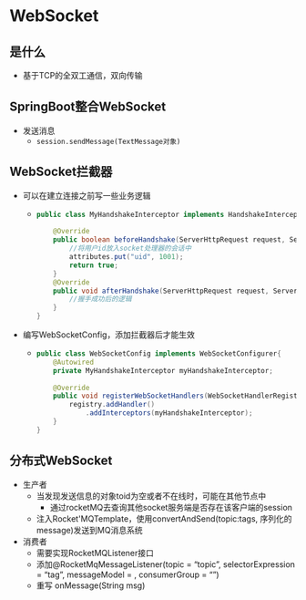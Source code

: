 # WebSocket

## 是什么

- 基于TCP的全双工通信，双向传输

## SpringBoot整合WebSocket

- 发送消息
  - `session.sendMessage(TextMessage对象)`

## WebSocket拦截器

- 可以在建立连接之前写一些业务逻辑

  - ```java
    public class MyHandshakeInterceptor implements HandshakeInterceptor{
        
        @Override
        public boolean beforeHandshake(ServerHttpRequest request, ServerHttpReponse response, WebSocketHandler wsHandler, Map<String, Object> attributes) throws Exception{
            //将用户id放入socket处理器的会话中
            attributes.put("uid", 1001);
            return true;
        }
        @Override
        public void afterHandshake(ServerHttpRequest request, ServerHttpReponse response, WebSocketHandler wsHandler, Exception exception){
            //握手成功后的逻辑
        }
    }
    ```
    


- 编写WebSocketConfig，添加拦截器后才能生效

  - ```java
    public class WebSocketConfig implements WebSocketConfigurer{
        @Autowired
        private MyHandshakeInterceptor myHandshakeInterceptor;
        
        @Override
        public void registerWebSocketHandlers(WebSocketHandlerRegistry registry){
            registry.addHandler()
                .addInterceptors(myHandshakeInterceptor);
        }
    }
    ```

## 分布式WebSocket

- 生产者
  - 当发现发送信息的对象toid为空或者不在线时，可能在其他节点中
    - 通过rocketMQ去查询其他socket服务端是否存在该客户端的session
  - 注入Rocket'MQTemplate，使用convertAndSend(topic:tags, 序列化的message)发送到MQ消息系统
- 消费者
  - 需要实现RocketMQListener<String>接口
  - 添加@RocketMqMessageListener(topic = “topic”, selectorExpression = “tag”, messageModel =  , consumerGroup = “”)
  - 重写 onMessage(String msg)
